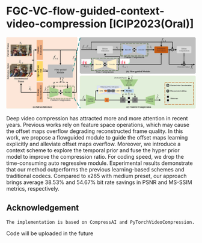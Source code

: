 # FGC-VC-flow-guided-context-video-compression [ICIP2023(Oral)]

![overview.jpg](https://github.com/isymwang/FGC-VC-flow-guided-context-video-compression/blob/main/Fig/overview.jpg)


Deep video compression has attracted more and more attention in recent years. Previous works rely on feature space operations, which may cause the offset maps overflow degrading reconstructed frame quality. In this work, we propose a flowguided module to guide the offset maps learning explicitly and alleviate offset maps overflow. Moreover, we introduce a context scheme to explore the temporal prior and fuse the hyper prior model to improve the compression ratio. For coding
speed, we drop the time-consuming auto regressive module. Experimental results demonstrate that our method outperforms the previous learning-based schemes and traditional codecs. Compared to x265 with medium preset, our approach
brings average 38.53% and 54.67% bit rate savings in PSNR and MS-SSIM metrics, respectively.

## Acknowledgement
    The implementation is based on CompressAI and PyTorchVideoCompression.



Code will be uploaded in the future
